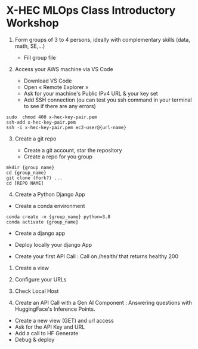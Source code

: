 # X-HEC MLOps Class Introductory Workshop


1. Form groups of 3 to 4 persons, ideally with complementary skills (data, math, SE,...)
   - Fill group file

2. Access your AWS machine via VS Code

   - Download VS Code
   - Open « Remote Explorer »
   - Ask for your machine's Public IPv4 URL & your key set 
   - Add SSH connection (ou  can test you ssh command in your terminal to see if there are any errors)

```
sudo  chmod 400 x-hec-key-pair.pem
ssh-add x-hec-key-pair.pem
ssh -i x-hec-key-pair.pem ec2-user@{url-name}
```

3. Create a git repo

   - Create a git account, star the repository
   - Create a repo for you group
  
```
mkdir {group_name}
cd {group_name}
git clone (fork?) ...
cd [REPO NAME]
```

4. Create a Python Django App

- Create a conda environment

```
conda create -n {group_name} python=3.8
conda activate {group_name}
```

- Create a django app 

- Deploy locally your django App

- Create your first API Call :  Call on /health/ that returns healthy 200

1. Create a view
2. Configure your URLs
3. Check Local Host


5. Create an API Call with a Gen AI Component : Answering questions with HuggingFace's Inference Points.

- Create a new view (GET) and url access
- Ask for the API Key and URL
- Add a call to HF Generate
- Debug & deploy

 













